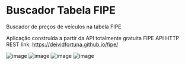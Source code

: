 # Buscador Tabela FIPE
Buscador de preços de veículos na tabela FIPE

Aplicação construída a partir da API totalmente gratuita FIPE API HTTP REST link: https://deividfortuna.github.io/fipe/


![image](https://user-images.githubusercontent.com/104342564/226250244-77b54261-838c-4cc9-a935-5cd4a007d405.png)
![image](https://user-images.githubusercontent.com/104342564/226250337-d18e90f1-cb7e-440e-bc32-d4fe9069453a.png)
![image](https://user-images.githubusercontent.com/104342564/226250390-21118930-540c-4a0d-bbb8-1e70ecd5b034.png)
![image](https://user-images.githubusercontent.com/104342564/226250484-5c2ba6a5-e836-4902-8cd2-a04aa264cbf5.png)


